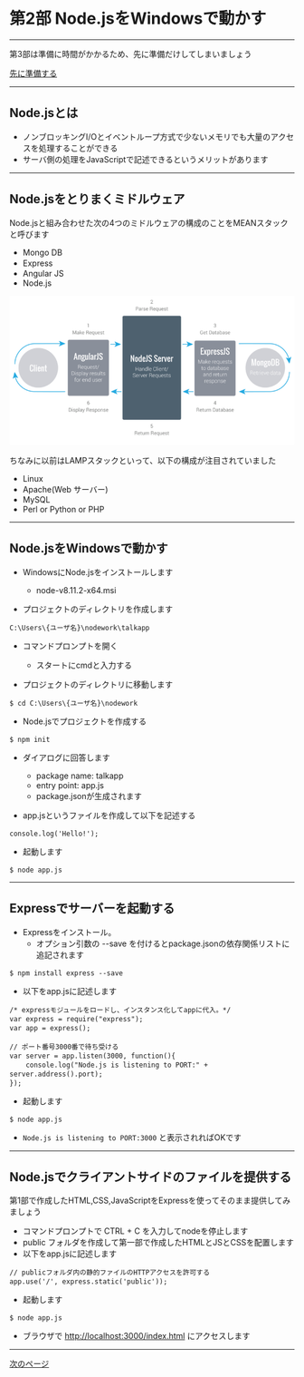 # 第2部 Node.jsをWindowsで動かす

---

第3部は準備に時間がかかるため、先に準備だけしてしまいましょう

[先に準備する](CHAPTER_3-1.md)

---

## Node.jsとは

* ノンブロッキングI/Oとイベントループ方式で少ないメモリでも大量のアクセスを処理することができる
* サーバ側の処理をJavaScriptで記述できるというメリットがあります

---

## Node.jsをとりまくミドルウェア

Node.jsと組み合わせた次の4つのミドルウェアの構成のことをMEANスタックと呼びます

* Mongo DB
* Express　
* Angular JS
* Node.js

![MEANスタック](img/mean_stack_structure.png "MEANスタック")

ちなみに以前はLAMPスタックといって、以下の構成が注目されていました

* Linux
* Apache(Web サーバー)
* MySQL
* Perl or Python or PHP

---

## Node.jsをWindowsで動かす

* WindowsにNode.jsをインストールします
	* node-v8.11.2-x64.msi

* プロジェクトのディレクトリを作成します

```
C:\Users\{ユーザ名}\nodework\talkapp
```

* コマンドプロンプトを開く
	* スタートにcmdと入力する

* プロジェクトのディレクトリに移動します

```CMD
$ cd C:\Users\{ユーザ名}\nodework
```

* Node.jsでプロジェクトを作成する
```CMD
$ npm init
```

* ダイアログに回答します
	* package name: talkapp
	* entry point: app.js
	* package.jsonが生成されます

* app.jsというファイルを作成して以下を記述する
```node
console.log('Hello!');
```

* 起動します
```CMD
$ node app.js
```

---

## Expressでサーバーを起動する

* Expressをインストール。
	* オプション引数の \--save を付けるとpackage.jsonの依存関係リストに追記されます

```CMD
$ npm install express --save
```

* 以下をapp.jsに記述します

```node	
/* expressモジュールをロードし、インスタンス化してappに代入。*/
var express = require("express");
var app = express();

// ポート番号3000番で待ち受ける
var server = app.listen(3000, function(){
    console.log("Node.js is listening to PORT:" + server.address().port);
});
```

* 起動します

```CMD
$ node app.js
```

* `Node.js is listening to PORT:3000` と表示されればOKです

---

## Node.jsでクライアントサイドのファイルを提供する

第1部で作成したHTML,CSS,JavaScriptをExpressを使ってそのまま提供してみましょう

* コマンドプロンプトで CTRL + C を入力してnodeを停止します
* public フォルダを作成して第一部で作成したHTMLとJSとCSSを配置します
* 以下をapp.jsに記述します
	
```node
// publicフォルダ内の静的ファイルのHTTPアクセスを許可する
app.use('/', express.static('public'));
```

* 起動します

```CMD
$ node app.js
```

* ブラウザで [http://localhost:3000/index.html](http://localhost:3000/index.html) にアクセスします

---

[次のページ](CHAPTER_2-2.md)
